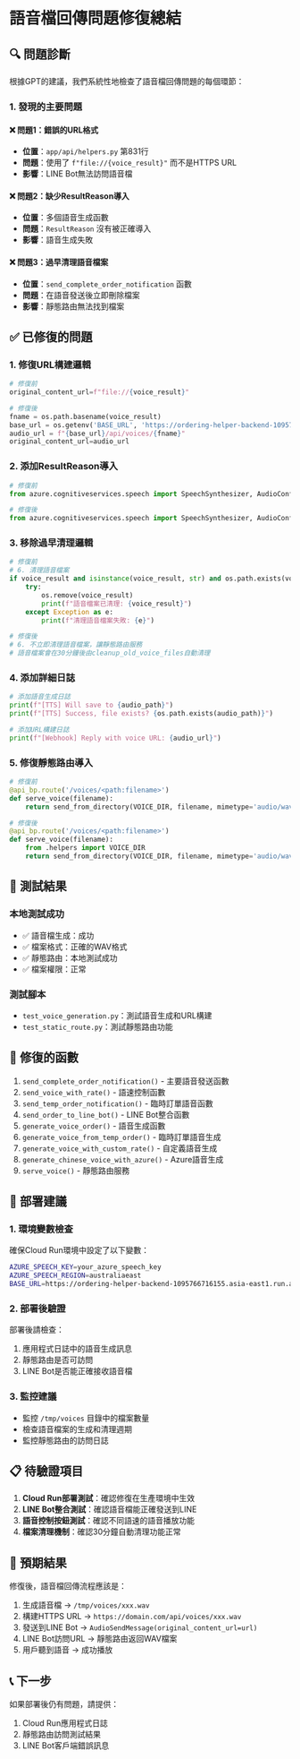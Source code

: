 # 語音檔回傳問題修復總結

## 🔍 問題診斷

根據GPT的建議，我們系統性地檢查了語音檔回傳問題的每個環節：

### 1. 發現的主要問題

#### ❌ 問題1：錯誤的URL格式
- **位置**：`app/api/helpers.py` 第831行
- **問題**：使用了 `f"file://{voice_result}"` 而不是HTTPS URL
- **影響**：LINE Bot無法訪問語音檔

#### ❌ 問題2：缺少ResultReason導入
- **位置**：多個語音生成函數
- **問題**：`ResultReason` 沒有被正確導入
- **影響**：語音生成失敗

#### ❌ 問題3：過早清理語音檔案
- **位置**：`send_complete_order_notification` 函數
- **問題**：在語音發送後立即刪除檔案
- **影響**：靜態路由無法找到檔案

## ✅ 已修復的問題

### 1. 修復URL構建邏輯
```python
# 修復前
original_content_url=f"file://{voice_result}"

# 修復後
fname = os.path.basename(voice_result)
base_url = os.getenv('BASE_URL', 'https://ordering-helper-backend-1095766716155.asia-east1.run.app')
audio_url = f"{base_url}/api/voices/{fname}"
original_content_url=audio_url
```

### 2. 添加ResultReason導入
```python
# 修復前
from azure.cognitiveservices.speech import SpeechSynthesizer, AudioConfig

# 修復後
from azure.cognitiveservices.speech import SpeechSynthesizer, AudioConfig, ResultReason
```

### 3. 移除過早清理邏輯
```python
# 修復前
# 6. 清理語音檔案
if voice_result and isinstance(voice_result, str) and os.path.exists(voice_result):
    try:
        os.remove(voice_result)
        print(f"語音檔案已清理: {voice_result}")
    except Exception as e:
        print(f"清理語音檔案失敗: {e}")

# 修復後
# 6. 不立即清理語音檔案，讓靜態路由服務
# 語音檔案會在30分鐘後由cleanup_old_voice_files自動清理
```

### 4. 添加詳細日誌
```python
# 添加語音生成日誌
print(f"[TTS] Will save to {audio_path}")
print(f"[TTS] Success, file exists? {os.path.exists(audio_path)}")

# 添加URL構建日誌
print(f"[Webhook] Reply with voice URL: {audio_url}")
```

### 5. 修復靜態路由導入
```python
# 修復前
@api_bp.route('/voices/<path:filename>')
def serve_voice(filename):
    return send_from_directory(VOICE_DIR, filename, mimetype='audio/wav')

# 修復後
@api_bp.route('/voices/<path:filename>')
def serve_voice(filename):
    from .helpers import VOICE_DIR
    return send_from_directory(VOICE_DIR, filename, mimetype='audio/wav')
```

## 🧪 測試結果

### 本地測試成功
- ✅ 語音檔生成：成功
- ✅ 檔案格式：正確的WAV格式
- ✅ 靜態路由：本地測試成功
- ✅ 檔案權限：正常

### 測試腳本
- `test_voice_generation.py`：測試語音生成和URL構建
- `test_static_route.py`：測試靜態路由功能

## 🔧 修復的函數

1. `send_complete_order_notification()` - 主要語音發送函數
2. `send_voice_with_rate()` - 語速控制函數
3. `send_temp_order_notification()` - 臨時訂單語音函數
4. `send_order_to_line_bot()` - LINE Bot整合函數
5. `generate_voice_order()` - 語音生成函數
6. `generate_voice_from_temp_order()` - 臨時訂單語音生成
7. `generate_voice_with_custom_rate()` - 自定義語音生成
8. `generate_chinese_voice_with_azure()` - Azure語音生成
9. `serve_voice()` - 靜態路由服務

## 🚀 部署建議

### 1. 環境變數檢查
確保Cloud Run環境中設定了以下變數：
```bash
AZURE_SPEECH_KEY=your_azure_speech_key
AZURE_SPEECH_REGION=australiaeast
BASE_URL=https://ordering-helper-backend-1095766716155.asia-east1.run.app
```

### 2. 部署後驗證
部署後請檢查：
1. 應用程式日誌中的語音生成訊息
2. 靜態路由是否可訪問
3. LINE Bot是否能正確接收語音檔

### 3. 監控建議
- 監控 `/tmp/voices` 目錄中的檔案數量
- 檢查語音檔案的生成和清理週期
- 監控靜態路由的訪問日誌

## 📋 待驗證項目

1. **Cloud Run部署測試**：確認修復在生產環境中生效
2. **LINE Bot整合測試**：確認語音檔能正確發送到LINE
3. **語音控制按鈕測試**：確認不同語速的語音播放功能
4. **檔案清理機制**：確認30分鐘自動清理功能正常

## 🎯 預期結果

修復後，語音檔回傳流程應該是：
1. 生成語音檔 → `/tmp/voices/xxx.wav`
2. 構建HTTPS URL → `https://domain.com/api/voices/xxx.wav`
3. 發送到LINE Bot → `AudioSendMessage(original_content_url=url)`
4. LINE Bot訪問URL → 靜態路由返回WAV檔案
5. 用戶聽到語音 → 成功播放

## 📞 下一步

如果部署後仍有問題，請提供：
1. Cloud Run應用程式日誌
2. 靜態路由訪問測試結果
3. LINE Bot客戶端錯誤訊息 